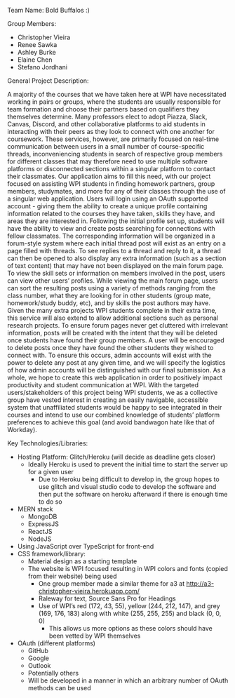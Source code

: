 Team Name: Bold Buffalos :) 

Group Members: 
- Christopher Vieira 
- Renee Sawka 
- Ashley Burke
- Elaine Chen 
- Stefano Jordhani 

General Project Description: 

  A majority of the courses that we have taken here at WPI have necessitated working in pairs or groups, where the students are usually responsible for team formation and choose their partners based on qualifiers they themselves determine. Many professors elect to adopt Piazza, Slack, Canvas, Discord, and other collaborative platforms to aid students in interacting with their peers as they look to connect with one another for coursework. These services, however, are primarily focused on real-time communication between users in a small number of course-specific threads, inconveniencing students in search of respective group members for different classes that may therefore need to use multiple software platforms or disconnected sections within a singular platform to contact their classmates.
  Our application aims to fill this need, with our project focused on assisting WPI students in finding homework partners, group members, studymates, and more for any of their classes through the use of a singular web application. Users will login using an OAuth supported account - giving them the ability to create a unique profile containing information related to the courses they have taken, skills they have, and areas they are interested in. Following the initial profile set up, students will have the ability to view and create posts searching for connections with fellow classmates. The corresponding information will be organized in a forum-style system where each initial thread post will exist as an entry on a page filled with threads. To see replies to a thread and reply to it, a thread can then be opened to also display any extra information (such as a section of text content) that may have not been displayed on the main forum page. To view the skill sets or information on members involved in the post, users can view other users’ profiles. While viewing the main forum page, users can sort the resulting posts using a variety of methods ranging from the class number, what they are looking for in other students (group mate, homework/study buddy, etc), and by skills the post authors may have. Given the many extra projects WPI students complete in their extra time, this service will also extend to allow additional sections such as personal research projects. To ensure forum pages never get cluttered with irrelevant information, posts will be created with the intent that they will be deleted once students have found their group members. A user will be encouraged to delete posts once they have found the other students they wished to connect with. To ensure this occurs, admin accounts will exist with the power to delete any post at any given time, and we will specify the logistics of how admin accounts will be distinguished with our final submission. 
  As a whole, we hope to create this web application in order to positively impact productivity and student communication at WPI. With the targeted users/stakeholders of this project being WPI students, we as a collective group have vested interest in creating an easily navigable, accessible system that unaffiliated students would be happy to see integrated in their courses and intend to use our combined knowledge of students’ platform preferences to achieve this goal (and avoid bandwagon hate like that of Workday).

Key Technologies/Libraries: 
- Hosting Platform: Glitch/Heroku (will decide as deadline gets closer) 
  - Ideally Heroku is used to prevent the initial time to start the server up for a given user
    - Due to Heroku being difficult to develop in, the group hopes to use glitch and visual studio code to develop the software and then put the software on heroku afterward if there is enough time to do so
- MERN stack 
  - MongoDB 
  - ExpressJS
  - ReactJS
  - NodeJS 
- Using JavaScript over TypeScript for front-end 
- CSS framework/library:
    - Material design as a starting template
    - The website is WPI focused resulting in WPI colors and fonts (copied from their website) being used
      - One group member made a similar theme for a3 at http://a3-christopher-vieira.herokuapp.com/ 
      - Raleway for text, Source Sans Pro for Headings
      - Use of WPI’s red (172, 43, 55), yellow (244, 212, 147), and grey (169, 176, 183) along with white (255, 255, 255) and black (0, 0, 0)
        - This allows us more options as these colors should have been vetted by WPI themselves
- OAuth (different platforms)
  - GitHub 
  - Google 
  - Outlook
  - Potentially others 
  - Will be developed in a manner in which an arbitrary number of OAuth methods can be used

